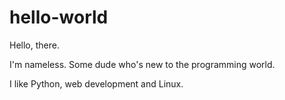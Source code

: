 # hello-world

Hello, there.

I'm nameless. Some dude who's new to the programming world.

I like Python, web development and Linux.
